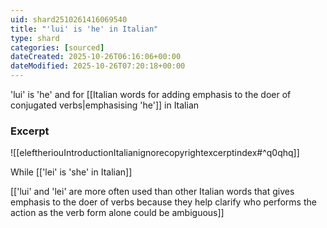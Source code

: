 ```yaml
---
uid: shard2510261416069540
title: "'lui' is 'he' in Italian"
type: shard
categories: [sourced]
dateCreated: 2025-10-26T06:16:06+00:00
dateModified: 2025-10-26T07:20:18+00:00
---
```

'lui' is 'he' and for [[Italian words for adding emphasis to the doer of conjugated verbs|emphasising 'he']] in Italian
### Excerpt
![[eleftheriouIntroductionItalianignorecopyrightexcerptindex#^q0qhq]]

While [['lei' is 'she' in Italian]]

[['lui' and 'lei' are more often used than other Italian words that gives emphasis to the doer of verbs because they help clarify who performs the action as the verb form alone could be ambiguous]]